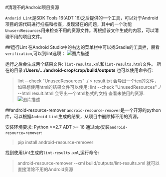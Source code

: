 #清理不的Android项目资源

`Andorid Lint`是SDK Tools 16(ADT 16)之后提供的一个工具，可以对于Android项目的源代码进行扫描和检查，发现潜在的问题，其中的一个功能`UnuserdResources`用来检查不用的资源文件。再根据该文件生成的内容，可以清理不用的项目文件。

##运行Lint
在Android Studio中的右边的菜单栏中可以找Gradle的工具拦，展看`verification`,可以到lint选项：
![图片描述][1]

运行之后会生成两个结果文件:
`lint-results.xml`和`lint-results.html`文件。
所在的目录:**/Users/.../android-crop/crop/build/outputs**
也可以使用命令行:
> lint --check "UnusedResources" ./  > result.txt
会导出一个tex的文件，如果想使用html的结果文件可以使用:
>lint --check "UnusedResources" ./  --html result.html
会导出一个html格式的文档
查看未使用的资源:
![图片描述][2]



##android-resource-remover
`android-resource-remover`是一个开源的python库，可以根据`Android Lint`生成的结果，从项目中删除掉不用的资源。

安装环境要求:
	Python >=2.7
	ADT >= 16
通过pip安装`android-resource=remover`:
>pip install android-resource-remover

找到使用Lint生成的`lint-results.xml`,运行命令:
>android-resource-remover --xml build/outputs/lint-results.xml
就可以直接清除不用的Android资源


  [1]: /img/bVuwlD
  [2]: /img/bVuwlV

